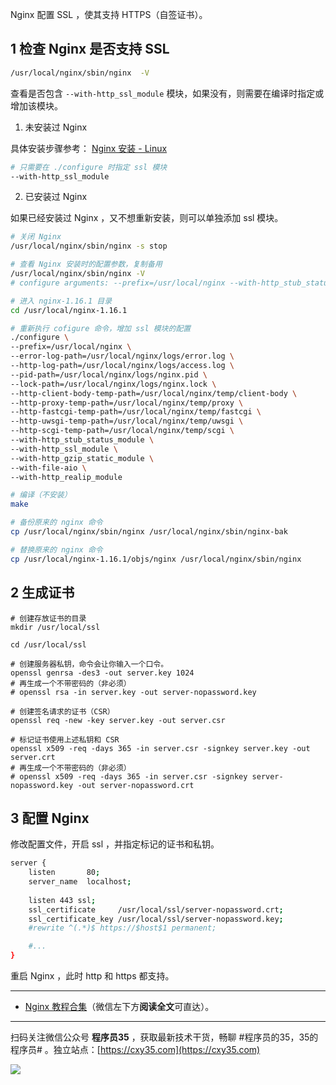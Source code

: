 Nginx 配置 SSL ，使其支持 HTTPS（自签证书）。
<!-- more -->

## 1 检查 Nginx 是否支持 SSL

```bash
/usr/local/nginx/sbin/nginx  -V
```

查看是否包含 `--with-http_ssl_module` 模块，如果没有，则需要在编译时指定或增加该模块。

1. 未安装过 Nginx

具体安装步骤参考： [Nginx 安装 - Linux](https://mp.weixin.qq.com/s/UypOmZsfZmiAz3_FTk3z7Q)

```bash
# 只需要在 ./configure 时指定 ssl 模块
--with-http_ssl_module
```

2. 已安装过 Nginx

如果已经安装过 Nginx ，又不想重新安装，则可以单独添加 ssl 模块。

```bash
# 关闭 Nginx
/usr/local/nginx/sbin/nginx -s stop

# 查看 Nginx 安装时的配置参数，复制备用
/usr/local/nginx/sbin/nginx -V
# configure arguments: --prefix=/usr/local/nginx --with-http_stub_status_module --with-http_gzip_static_module ...

# 进入 nginx-1.16.1 目录
cd /usr/local/nginx-1.16.1

# 重新执行 cofigure 命令，增加 ssl 模块的配置
./configure \
--prefix=/usr/local/nginx \
--error-log-path=/usr/local/nginx/logs/error.log \
--http-log-path=/usr/local/nginx/logs/access.log \
--pid-path=/usr/local/nginx/logs/nginx.pid \
--lock-path=/usr/local/nginx/logs/nginx.lock \
--http-client-body-temp-path=/usr/local/nginx/temp/client-body \
--http-proxy-temp-path=/usr/local/nginx/temp/proxy \
--http-fastcgi-temp-path=/usr/local/nginx/temp/fastcgi \
--http-uwsgi-temp-path=/usr/local/nginx/temp/uwsgi \
--http-scgi-temp-path=/usr/local/nginx/temp/scgi \
--with-http_stub_status_module \
--with-http_ssl_module \
--with-http_gzip_static_module \
--with-file-aio \
--with-http_realip_module

# 编译（不安装）
make

# 备份原来的 nginx 命令
cp /usr/local/nginx/sbin/nginx /usr/local/nginx/sbin/nginx-bak

# 替换原来的 nginx 命令
cp /usr/local/nginx-1.16.1/objs/nginx /usr/local/nginx/sbin/nginx
```

## 2 生成证书

```
# 创建存放证书的目录
mkdir /usr/local/ssl

cd /usr/local/ssl

# 创建服务器私钥，命令会让你输入一个口令。
openssl genrsa -des3 -out server.key 1024
# 再生成一个不带密码的（非必须）
# openssl rsa -in server.key -out server-nopassword.key

# 创建签名请求的证书（CSR）
openssl req -new -key server.key -out server.csr

# 标记证书使用上述私钥和 CSR
openssl x509 -req -days 365 -in server.csr -signkey server.key -out server.crt
# 再生成一个不带密码的（非必须）
# openssl x509 -req -days 365 -in server.csr -signkey server-nopassword.key -out server-nopassword.crt
```

## 3 配置 Nginx

修改配置文件，开启 ssl ，并指定标记的证书和私钥。

```bash
server {
    listen       80;
    server_name  localhost;
    
    listen 443 ssl;
    ssl_certificate     /usr/local/ssl/server-nopassword.crt;
    ssl_certificate_key /usr/local/ssl/server-nopassword.key;
    #rewrite ^(.*)$ https://$host$1 permanent;

    #...
}
```

重启 Nginx ，此时 http 和 https 都支持。

---

- [Nginx 教程合集](https://mp.weixin.qq.com/s/TdLki2vnjW4hKUz_BgzEHg)（微信左下方**阅读全文**可直达）。


---

扫码关注微信公众号 **程序员35** ，获取最新技术干货，畅聊 #程序员的35，35的程序员# 。独立站点：[https://cxy35.com](https://cxy35.com)

![](https://oscimg.oschina.net/oscnet/up-285838b9c516db5bb1ba760f292f2346078.JPEG)